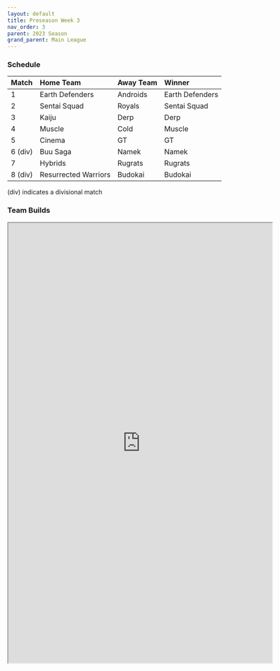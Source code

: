 ```yaml
---
layout: default
title: Preseason Week 3
nav_order: 3
parent: 2023 Season
grand_parent: Main League
---
```

### Schedule

| Match   | Home Team            | Away Team | Winner          |
|:--------|:---------------------|:----------|:----------------|
| 1       | Earth Defenders      | Androids  | Earth Defenders |
| 2       | Sentai Squad         | Royals    | Sentai Squad    |
| 3       | Kaiju                | Derp      | Derp            |
| 4       | Muscle               | Cold      | Muscle          |
| 5       | Cinema               | GT        | GT              |
| 6 (div) | Buu Saga             | Namek     | Namek           |
| 7       | Hybrids              | Rugrats   | Rugrats         |
| 8 (div) | Resurrected Warriors | Budokai   | Budokai         |

(div) indicates a divisional match

### Team Builds 

<iframe width=600 height=1000 scrolling="yes" src="https://docs.google.com/document/d/e/2PACX-1vQHLxzt4-r-7ukIyvGmRfaVbstUUjUIDXu-ntha_sEVCOobZN2eAlz9fP8XV_XDgtiaC073UQYXium3/pub?embedded=true"></iframe>